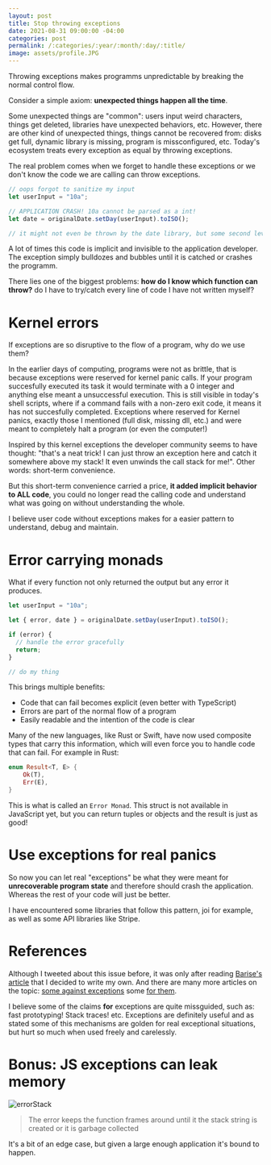 ```yaml
---
layout: post
title: Stop throwing exceptions
date: 2021-08-31 09:00:00 -04:00
categories: post
permalink: /:categories/:year/:month/:day/:title/
image: assets/profile.JPG
---
```


Throwing exceptions makes programms unpredictable by breaking the normal control flow.

Consider a simple axiom: **unexpected things happen all the time**.

Some unexpected things are "common": users input weird characters, things get deleted, libraries have unexpected behaviors, etc. However, there are other kind of unexpected things, things cannot be recovered from: disks get full, dynamic library is missing, program is missconfigured, etc. Today's ecosystem treats every exception as equal by throwing exceptions.

The real problem comes when we forget to handle these exceptions or we don't know the code we are calling can throw exceptions.

```js
// oops forgot to sanitize my input
let userInput = "10a";

// APPLICATION CRASH! 10a cannot be parsed as a int!
let date = originalDate.setDay(userInput).toISO();

// it might not even be thrown by the date library, but some second level dependency...
```

A lot of times this code is implicit and invisible to the application developer. The exception simply bulldozes and bubbles until it is catched or crashes the programm.

There lies one of the biggest problems: **how do I know which function can throw?** do I have to try/catch every line of code I have not written myself?

# Kernel errors

If exceptions are so disruptive to the flow of a program, why do we use them?

In the earlier days of computing, programs were not as brittle, that is because exceptions were reserved for kernel panic calls. If your program succesfully executed its task it would terminate with a 0 integer and anything else meant a unsuccessful execution. This is still visible in today's shell scripts, where if a command fails with a non-zero exit code, it means it has not succesfully completed. Exceptions where reserved for Kernel panics, exactly those I mentioned (full disk, missing dll, etc.) and were meant to completely halt a program (or even the computer!)

Inspired by this kernel exceptions the developer community seems to have thought: "that's a neat trick! I can just throw an exception here and catch it somewhere above my stack! It even unwinds the call stack for me!". Other words: short-term convenience.

But this short-term convenience carried a price, **it added implicit behavior to ALL code**, you could no longer read the calling code and understand what was going on without understanding the whole.

I believe user code without exceptions makes for a easier pattern to understand, debug and maintain.

# Error carrying monads

What if every function not only returned the output but any error it produces.

```ts
let userInput = "10a";

let { error, date } = originalDate.setDay(userInput).toISO();

if (error) {
  // handle the error gracefully
  return;
}

// do my thing
```

This brings multiple benefits:

- Code that can fail becomes explicit (even better with TypeScript)
- Errors are part of the normal flow of a program
- Easily readable and the intention of the code is clear

Many of the new languages, like Rust or Swift, have now used composite types that carry this information, which will even force you to handle code that can fail. For example in Rust:

```rust
enum Result<T, E> {
    Ok(T),
    Err(E),
}
```

This is what is called an `Error Monad`. This struct is not available in JavaScript yet, but you can return tuples or objects and the result is just as good!

# Use exceptions for real panics

So now you can let real "exceptions" be what they were meant for **unrecoverable program state** and therefore should crash the application. Whereas the rest of your code will just be better.

I have encountered some libraries that follow this pattern, joi for example, as well as some API libraries like Stripe.

# References

Although I tweeted about this issue before, it was only after reading [Barise's article](https://humanlytyped.hashnode.dev/away-from-exceptions-errors-as-values) that I decided to write my own. And there are many more articles on the topic: [some against exceptions](https://mattwarren.org/2016/12/20/Why-Exceptions-should-be-Exceptional/) some [for them](https://blog.plan99.net/what-s-wrong-with-exceptions-nothing-cee2ed0616).

I believe some of the claims **for** exceptions are quite missguided, such as: fast prototyping! Stack traces! etc. Exceptions are definitely useful and as stated some of this mechanisms are golden for real exceptional situations, but hurt so much when used freely and carelessly.

# Bonus: JS exceptions can leak memory

![errorStack]({{site.url}}/assets/errorStack.png "errorStack")

> The error keeps the function frames around until it the stack string is created or it is garbage collected

It's a bit of an edge case, but given a large enough application it's bound to happen.

